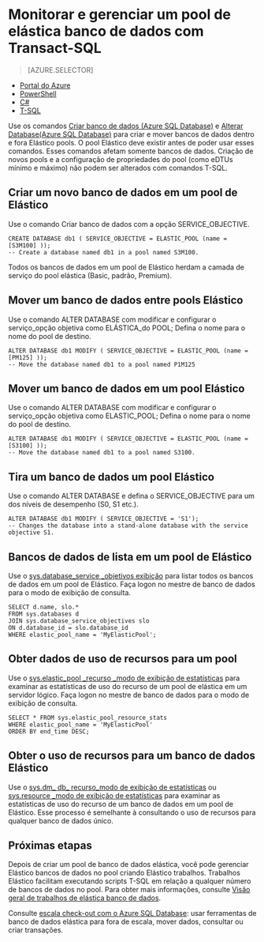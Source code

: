 <properties 
    pageTitle="Criar ou mover um banco de dados do SQL Azure para um pool de Elástico usando T-SQL | Microsoft Azure" 
    description="Use T-SQL para criar um banco de dados do SQL Azure em um pool de Elástico. Ou use T-SQL para mover o banco e sair pools." 
    services="sql-database" 
    documentationCenter="" 
    authors="srinia" 
    manager="jhubbard" 
    editor=""/>

<tags
    ms.service="sql-database"
    ms.devlang="NA"
    ms.topic="article"
    ms.tgt_pltfrm="NA"
    ms.workload="data-management" 
    ms.date="05/27/2016"
    ms.author="srinia"/>

# <a name="monitor-and-manage-an-elastic-database-pool-with-transact-sql"></a>Monitorar e gerenciar um pool de elástica banco de dados com Transact-SQL  

> [AZURE.SELECTOR]
- [Portal do Azure](sql-database-elastic-pool-manage-portal.md)
- [PowerShell](sql-database-elastic-pool-manage-powershell.md)
- [C#](sql-database-elastic-pool-manage-csharp.md)
- [T-SQL](sql-database-elastic-pool-manage-tsql.md)

Use os comandos [Criar banco de dados (Azure SQL Database)](https://msdn.microsoft.com/library/dn268335.aspx) e [Alterar Database(Azure SQL Database)](https://msdn.microsoft.com/library/mt574871.aspx) para criar e mover bancos de dados dentro e fora Elástico pools. O pool Elástico deve existir antes de poder usar esses comandos. Esses comandos afetam somente bancos de dados. Criação de novos pools e a configuração de propriedades do pool (como eDTUs mínimo e máximo) não podem ser alterados com comandos T-SQL.

## <a name="create-a-new-database-in-an-elastic-pool"></a>Criar um novo banco de dados em um pool de Elástico
Use o comando Criar banco de dados com a opção SERVICE_OBJECTIVE.   

    CREATE DATABASE db1 ( SERVICE_OBJECTIVE = ELASTIC_POOL (name = [S3M100] ));
    -- Create a database named db1 in a pool named S3M100.

Todos os bancos de dados em um pool de Elástico herdam a camada de serviço do pool elástica (Basic, padrão, Premium). 


## <a name="move-a-database-between-elastic-pools"></a>Mover um banco de dados entre pools Elástico
Use o comando ALTER DATABASE com modificar e configurar o serviço\_opção objetiva como ELÁSTICA\_do POOL; Defina o nome para o nome do pool de destino.

    ALTER DATABASE db1 MODIFY ( SERVICE_OBJECTIVE = ELASTIC_POOL (name = [PM125] ));
    -- Move the database named db1 to a pool named P1M125  

## <a name="move-a-database-into-an-elastic-pool"></a>Mover um banco de dados em um pool Elástico 
Use o comando ALTER DATABASE com modificar e configurar o serviço\_opção objetiva como ELASTIC_POOL; Defina o nome para o nome do pool de destino.

    ALTER DATABASE db1 MODIFY ( SERVICE_OBJECTIVE = ELASTIC_POOL (name = [S3100] ));
    -- Move the database named db1 to a pool named S3100.

## <a name="move-a-database-out-of-an-elastic-pool"></a>Tira um banco de dados um pool Elástico
Use o comando ALTER DATABASE e defina o SERVICE_OBJECTIVE para um dos níveis de desempenho (S0, S1 etc.).

    ALTER DATABASE db1 MODIFY ( SERVICE_OBJECTIVE = 'S1');
    -- Changes the database into a stand-alone database with the service objective S1.

## <a name="list-databases-in-an-elastic-pool"></a>Bancos de dados de lista em um pool de Elástico
Use o [sys.database\_service \_objetivos exibição](https://msdn.microsoft.com/library/mt712619) para listar todos os bancos de dados em um pool de Elástico. Faça logon no mestre de banco de dados para o modo de exibição de consulta.

    SELECT d.name, slo.*  
    FROM sys.databases d 
    JOIN sys.database_service_objectives slo  
    ON d.database_id = slo.database_id
    WHERE elastic_pool_name = 'MyElasticPool'; 

## <a name="get-resource-usage-data-for-a-pool"></a>Obter dados de uso de recursos para um pool

Use o [sys.elastic\_pool \_recurso \_modo de exibição de estatísticas](https://msdn.microsoft.com/library/mt280062.aspx) para examinar as estatísticas de uso do recurso de um pool de elástica em um servidor lógico. Faça logon no mestre de banco de dados para o modo de exibição de consulta.

    SELECT * FROM sys.elastic_pool_resource_stats 
    WHERE elastic_pool_name = 'MyElasticPool'
    ORDER BY end_time DESC;

## <a name="get-resource-usage-for-an-elastic-database"></a>Obter o uso de recursos para um banco de dados Elástico

Use o [sys.dm\_ db\_ recurso\_modo de exibição de estatísticas](https://msdn.microsoft.com/library/dn800981.aspx) ou [sys.resource \_modo de exibição de estatísticas](https://msdn.microsoft.com/library/dn269979.aspx) para examinar as estatísticas de uso do recurso de um banco de dados em um pool de Elástico. Esse processo é semelhante à consultando o uso de recursos para qualquer banco de dados único.

## <a name="next-steps"></a>Próximas etapas

Depois de criar um pool de banco de dados elástica, você pode gerenciar Elástico bancos de dados no pool criando Elástico trabalhos. Trabalhos Elástico facilitam executando scripts T-SQL em relação a qualquer número de bancos de dados no pool. Para obter mais informações, consulte [Visão geral de trabalhos de elástica banco de dados](sql-database-elastic-jobs-overview.md). 

Consulte [escala check-out com o Azure SQL Database](sql-database-elastic-scale-introduction.md): usar ferramentas de banco de dados elástica para fora de escala, mover dados, consultar ou criar transações.
